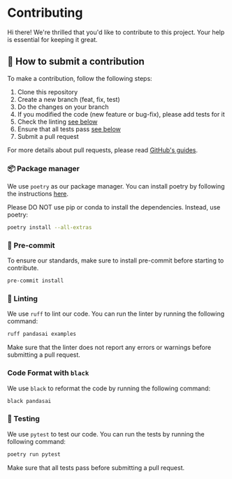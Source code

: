 # Contributing 

Hi there! We're thrilled that you'd like to contribute to this project. Your help is essential for keeping it great.

## 🤝 How to submit a contribution

To make a contribution, follow the following steps:

1. Clone this repository
2. Create a new branch (feat, fix, test)
3. Do the changes on your branch
4. If you modified the code (new feature or bug-fix), please add tests for it
5. Check the linting [see below](https://github.com/gventuri/pandas-ai/blob/main/CONTRIBUTING.md#-linting)
6. Ensure that all tests pass [see below](https://github.com/gventuri/pandas-ai/blob/main/CONTRIBUTING.md#-testing)
7. Submit a pull request

For more details about pull requests, please read [GitHub's guides](https://docs.github.com/en/pull-requests/collaborating-with-pull-requests/proposing-changes-to-your-work-with-pull-requests/creating-a-pull-request).


### 📦 Package manager

We use `poetry` as our package manager. You can install poetry by following the instructions [here](https://python-poetry.org/docs/#installation).

Please DO NOT use pip or conda to install the dependencies. Instead, use poetry:

```bash
poetry install --all-extras
```

### 📌 Pre-commit

To ensure our standards, make sure to install pre-commit before starting to contribute.

```bash
pre-commit install
```

### 🧹 Linting

We use `ruff` to lint our code. You can run the linter by running the following command:

```bash
ruff pandasai examples
```

Make sure that the linter does not report any errors or warnings before submitting a pull request.

### Code Format with `black`

We use `black` to reformat the code by running the following command:

```bash
black pandasai 
```

### 🧪 Testing

We use `pytest` to test our code. You can run the tests by running the following command:

```bash
poetry run pytest
```

Make sure that all tests pass before submitting a pull request.
